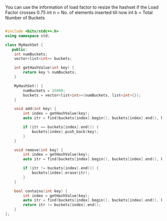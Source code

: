 You can use the information of load factor to resize the hashset if the Load Factor crosses 0.75
int n = No. of elements inserted till now
int b = Total Number of Buckets

```cpp

#include <bits/stdc++.h>
using namespace std;

class MyHashSet {
   public:
    int numBuckets;
    vector<list<int>> buckets;

    int getHashValue(int key) {
        return key % numBuckets;
    }

    MyHashSet() {
        numBuckets = 15000;
        buckets = vector<list<int>>(numBuckets, list<int>{});
    }

    void add(int key) {
        int index = getHashValue(key);
        auto itr = find(buckets[index].begin(), buckets[index].end(), key);

        if (itr == buckets[index].end()) {
            buckets[index].push_back(key);
        }
    }

    void remove(int key) {
        int index = getHashValue(key);
        auto itr = find(buckets[index].begin(), buckets[index].end(), key);

        if (itr != buckets[index].end()) {
            buckets[index].erase(itr);
        }
    }

    bool contains(int key) {
        int index = getHashValue(key);
        auto itr = find(buckets[index].begin(), buckets[index].end(), key);
        return itr != buckets[index].end();
    }
};

```